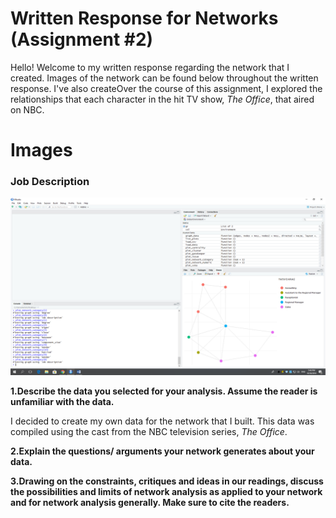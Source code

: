 # Written Response for Networks (Assignment #2)

Hello! Welcome to my written response regarding the network that I created. Images of the network can be found below throughout the 
written response. I've also createOver the course of this assignment, I explored the relationships that each character in the hit TV show, *The Office*, that aired on NBC. 

# Images

### Job Description
![alt text](https://github.com/introdh/intro-dh2018-kaydub14/blob/master/images/plot8.png "plot_8")

**1.Describe the data you selected for your analysis. Assume the reader is unfamiliar with the data.**

I decided to create my own data for the network that I built. This data was compiled using the cast from the NBC television series, 
*The Office*. 

**2.Explain the questions/ arguments your network generates about your data.**


**3.Drawing on the constraints, critiques and ideas in our readings, discuss the possibilities and limits of network analysis as applied to your network and for network analysis generally. Make sure to cite the readers.**
